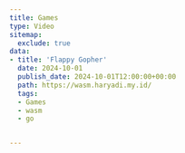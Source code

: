 ```yaml
---
title: Games
type: Video
sitemap:
  exclude: true
data:
- title: 'Flappy Gopher'
  date: 2024-10-01
  publish_date: 2024-10-01T12:00:00+00:00
  path: https://wasm.haryadi.my.id/
  tags:
  - Games
  - wasm
  - go


---
```

